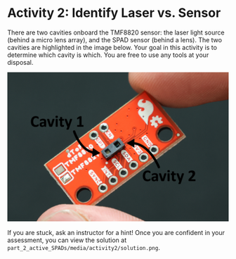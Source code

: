 # Activity 2: Identify Laser vs. Sensor

There are two cavities onboard the TMF8820 sensor: the laser light source (behind a micro lens array), and the SPAD sensor (behind a lens). The two cavities are highlighted in the image below. Your goal in this activity is to determine which cavity is which. You are free to use any tools at your disposal.

![Sensor Annotated](media/activity2/sensor_annotated.png)

If you are stuck, ask an instructor for a hint! Once you are confident in your assessment, you can view the solution at `part_2_active_SPADs/media/activity2/solution.png`.